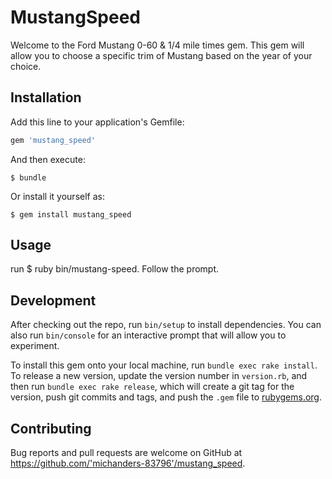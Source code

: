 # MustangSpeed

Welcome to the Ford Mustang 0-60 & 1/4 mile times gem. This gem will allow you to choose a specific trim of Mustang based on the year of your choice.


## Installation

Add this line to your application's Gemfile:

```ruby
gem 'mustang_speed'
```

And then execute:

    $ bundle

Or install it yourself as:

    $ gem install mustang_speed

## Usage

run $ ruby bin/mustang-speed. Follow the prompt.

## Development

After checking out the repo, run `bin/setup` to install dependencies. You can also run `bin/console` for an interactive prompt that will allow you to experiment.

To install this gem onto your local machine, run `bundle exec rake install`. To release a new version, update the version number in `version.rb`, and then run `bundle exec rake release`, which will create a git tag for the version, push git commits and tags, and push the `.gem` file to [rubygems.org](https://rubygems.org).

## Contributing

Bug reports and pull requests are welcome on GitHub at https://github.com/'michanders-83796'/mustang_speed.
